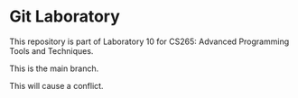 # Git Laboratory

This repository is part of Laboratory 10 for CS265: Advanced Programming Tools and Techniques.

This is the main branch.

This will cause a conflict.
